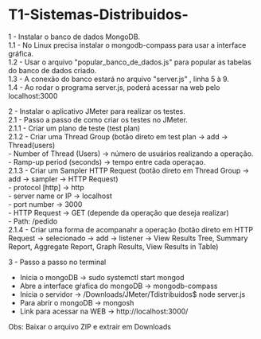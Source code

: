 # T1-Sistemas-Distribuidos-

1 - Instalar o banco de dados MongoDB.  
  1.1 - No Linux precisa instalar o mongodb-compass para usar a interface gráfica.            
  1.2 - Usar o arquivo "popular_banco_de_dados.js" para popular as tabelas do banco de dados criado.             
  1.3 - A conexão do banco estará no arquivo "server.js" , linha 5 à 9.  
  1.4 - Ao rodar o programa server.js, poderá acessar na web pelo localhost:3000  

2 - Instalar o aplicativo JMeter para realizar os testes.  
  2.1 - Passo a passo de como criar os testes no JMeter.  
    2.1.1 - Criar um plano de teste (test plan)         
    2.1.2 - Criar uma Thread Group (botão direto em test plan -> add -> Thread(users)  
      - Number of Thread (Users) -> número de usuários realizando a operação.  
      - Ramp-up period (seconds) -> tempo entre cada operaçao.  
    2.1.3 - Criar um Sampler HTTP Request (botão direto em Thread Group -> add -> sampler -> HTTP Request)       
      - protocol [http] -> http                  
      - server name or IP -> localhost  
      - port number -> 3000         
      - HTTP Request -> GET (depende da operação que deseja realizar)    
      - Path: /pedido   
    2.1.4 - Criar uma forma de acompanahr a operação (botão direto em HTTP Request -> selecionado -> add -> listener -> View Results Tree, Summary Report, Aggregate Report, Graph Results, View Results in Table)      
                   
3 - Passo a passo no terminal   

- Inicia o mongoDB -> sudo systemctl start mongod      
- Abre a interface gŕafica do mongoDB -> mongodb-compass      
- Inicia o servidor -> /Downloads/JMeter/Tdistribuidos$ node server.js     
- Para abrir o mongoDB -> mongosh     
- Link para acessar na WEB -> http://localhost:3000/    

Obs: Baixar o arquivo ZIP e extrair em Downloads     
